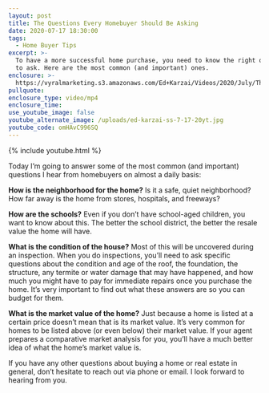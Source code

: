 ```yaml
---
layout: post
title: The Questions Every Homebuyer Should Be Asking
date: 2020-07-17 18:30:00
tags:
  - Home Buyer Tips
excerpt: >-
  To have a more successful home purchase, you need to know the right questions
  to ask. Here are the most common (and important) ones.
enclosure: >-
  https://vyralmarketing.s3.amazonaws.com/Ed+Karzai/Videos/2020/July/The+Questions+Every+Homebuyer+Should+Be+Asking.mp4
pullquote:
enclosure_type: video/mp4
enclosure_time:
use_youtube_image: false
youtube_alternate_image: /uploads/ed-karzai-ss-7-17-20yt.jpg
youtube_code: omHAvC996SQ
---
```


{% include youtube.html %}

Today I’m going to answer some of the most common (and important) questions I hear from homebuyers on almost a daily basis:

**How is the neighborhood for the home?** Is it a safe, quiet neighborhood? How far away is the home from stores, hospitals, and freeways?

**How are the schools?**&nbsp;Even if you don’t have school-aged children, you want to know about this. The better the school district, the better the resale value the home will have.

**What is the condition of the house?** Most of this will be uncovered during an inspection. When you do inspections, you’ll need to ask specific questions about the condition and age of the roof, the foundation, the structure, any termite or water damage that may have happened, and how much you might have to pay for immediate repairs once you purchase the home. It’s very important to find out what these answers are so you can budget for them.

**What is the market value of the home?** Just because a home is listed at a certain price doesn’t mean that is its market value. It’s very common for homes to be listed above (or even below) their market value. If your agent prepares a comparative market analysis for you, you’ll have a much better idea of what the home’s market value is.

If you have any other questions about buying a home or real estate in general, don’t hesitate to reach out via phone or email. I look forward to hearing from you.